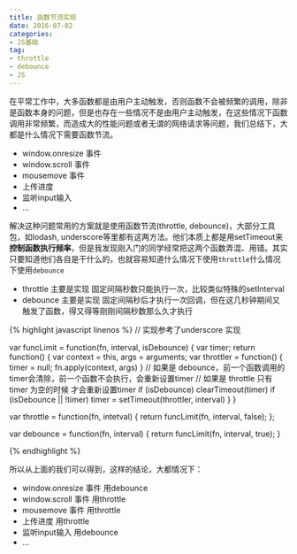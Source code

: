 ```yaml
---
title: 函数节流实现
date: 2016-07-02
categories:
- JS基础
tag: 
- throttle
- debounce
- JS
---
```


在平常工作中，大多函数都是由用户主动触发，否则函数不会被频繁的调用，除非是函数本身的问题，但是也存在一些情况不是由用户主动触发，在这些情况下函数调用非常频繁，而造成大的性能问题或者无谓的网络请求等问题，我们总结下，大都是什么情况下需要函数节流。

* window.onresize 事件
* window.scroll 事件
* mousemove 事件
* 上传进度
* 监听input输入
* ...

解决这种问题常用的方案就是使用函数节流(throttle, debounce)，大部分工具包，如lodash, underscore等里都有这两方法。他们本质上都是用setTimeout来**控制函数执行频率**，但是我发现刚入门的同学经常把这两个函数弄混、用错。其实只要知道他们各自是干什么的，也就容易知道什么情况下使用`throttle`什么情况下使用`debounce`

 * throttle 主要是实现 固定间隔秒数只能执行一次，比较类似特殊的setInterval
 * debounce 主要是实现 固定间隔秒后才执行一次回调，但在这几秒钟期间又触发了函数，得又得等刚刚间隔秒数那么久才执行

{% highlight javascript linenos %}
// 实现参考了underscore 实现

var funcLimit = function(fn, interval, isDebounce) {
  var timer;
  return function() {
    var context = this, args = arguments;
    var throttler = function() {
      timer = null;
      fn.apply(context, args)
    }
    // 如果是 debounce，前一个函数调用的 timer会清除，前一个函数不会执行，会重新设置timer
    // 如果是 throttle 只有timer 为空的时候 才会重新设置timer
    if (isDebounce) clearTimeout(timer)
    if (isDebounce || !timer) timer = setTimeout(throttler, interval)
  }
}

var throttle = function(fn, intetval) {
  return funcLimit(fn, interval, false);
};

var debounce = function(fn, interval) {
  return funcLimit(fn, interval, true);
}

{% endhighlight %}

所以从上面的我们可以得到，这样的结论，大都情况下：

* window.onresize 事件    用debounce
* window.scroll 事件      用throttle
* mousemove 事件          用throttle
* 上传进度                用throttle
* 监听input输入           用debounce
* ...